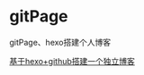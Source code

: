 
# gitPage

gitPage、hexo搭建个人博客

[基于hexo+github搭建一个独立博客](http://www.cnblogs.com/MuYunyun/p/5927491.html)
